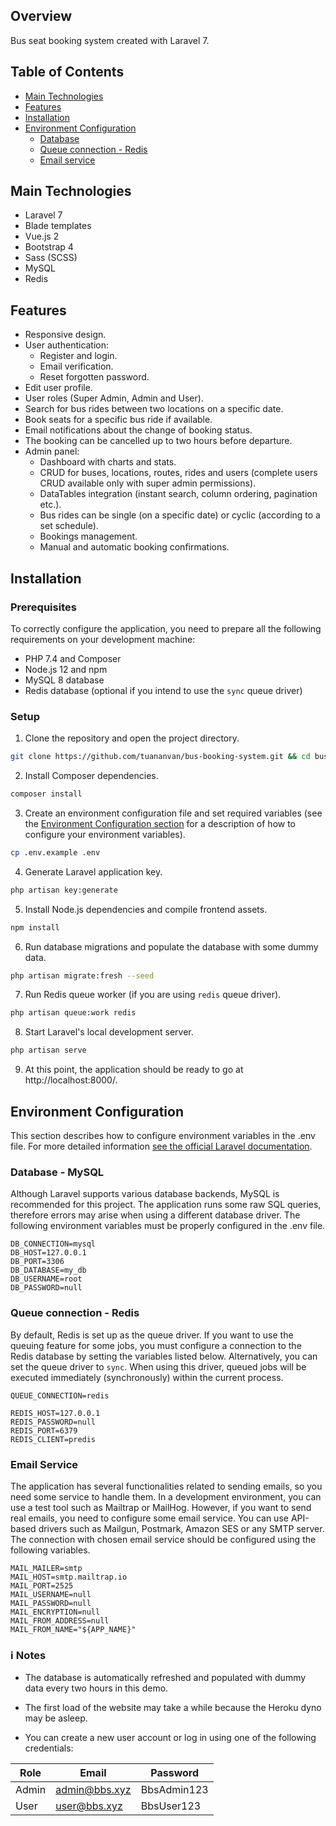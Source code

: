 
## Overview

Bus seat booking system created with Laravel 7.

## Table of Contents

* [Main Technologies](#main-technologies)
* [Features](#features)
* [Installation](#installation)
* [Environment Configuration](#environment-configuration)
    * [Database](#database---mysql)
    * [Queue connection - Redis](#queue-connection---redis)
    * [Email service](#email-service)

## Main Technologies

* Laravel 7
* Blade templates
* Vue.js 2
* Bootstrap 4
* Sass (SCSS)
* MySQL
* Redis

## Features

* Responsive design.
* User authentication:
    * Register and login.
    * Email verification.
    * Reset forgotten password.
* Edit user profile.
* User roles (Super Admin, Admin and User).
* Search for bus rides between two locations on a specific date.
* Book seats for a specific bus ride if available.
* Email notifications about the change of booking status.
* The booking can be cancelled up to two hours before departure.
* Admin panel:
    * Dashboard with charts and stats.
    * CRUD for buses, locations, routes, rides and users (complete users CRUD available only with super admin
      permissions).
    * DataTables integration (instant search, column ordering, pagination etc.).
    * Bus rides can be single (on a specific date) or cyclic (according to a set schedule).
    * Bookings management.
    * Manual and automatic booking confirmations.

## Installation

### Prerequisites

To correctly configure the application, you need to prepare all the following requirements on your development machine:

* PHP 7.4 and Composer
* Node.js 12 and npm
* MySQL 8 database
* Redis database (optional if you intend to use the `sync` queue driver)

### Setup

1. Clone the repository and open the project directory.

```bash
git clone https://github.com/tuananvan/bus-booking-system.git && cd bus-booking-system
```

2. Install Composer dependencies.

```bash
composer install
```

3. Create an environment configuration file and set required variables (see
   the [Environment Configuration section](#environment-configuration) for a description of how to configure your
   environment variables).

```bash
cp .env.example .env
```

4. Generate Laravel application key.

```bash
php artisan key:generate
```

5. Install Node.js dependencies and compile frontend assets.

```bash
npm install
```

6. Run database migrations and populate the database with some dummy data.

```bash
php artisan migrate:fresh --seed
```

7. Run Redis queue worker (if you are using `redis` queue driver).

```bash
php artisan queue:work redis
```

8. Start Laravel's local development server.

```bash
php artisan serve
```

9. At this point, the application should be ready to go at http://localhost:8000/.

## Environment Configuration

This section describes how to configure environment variables in the .env file. For more detailed
information [see the official Laravel documentation](https://laravel.com/docs/7.x).

### Database - MySQL

Although Laravel supports various database backends, MySQL is recommended for this project. The application runs some
raw SQL queries, therefore errors may arise when using a different database driver. The following environment variables
must be properly configured in the .env file.

```dotenv
DB_CONNECTION=mysql
DB_HOST=127.0.0.1
DB_PORT=3306
DB_DATABASE=my_db
DB_USERNAME=root
DB_PASSWORD=null
```

### Queue connection - Redis

By default, Redis is set up as the queue driver. If you want to use the queuing feature for some jobs, you must
configure a connection to the Redis database by setting the variables listed below. Alternatively, you can set the queue
driver to `sync`. When using this driver, queued jobs will be executed immediately (synchronously) within the current
process.

```dotenv
QUEUE_CONNECTION=redis 

REDIS_HOST=127.0.0.1
REDIS_PASSWORD=null
REDIS_PORT=6379
REDIS_CLIENT=predis
```

### Email Service

The application has several functionalities related to sending emails, so you need some service to handle them. In a
development environment, you can use a test tool such as Mailtrap or MailHog. However, if you want to send real emails,
you need to configure some email service. You can use API-based drivers such as Mailgun, Postmark, Amazon SES or any
SMTP server. The connection with chosen email service should be configured using the following variables.

```dotenv
MAIL_MAILER=smtp
MAIL_HOST=smtp.mailtrap.io
MAIL_PORT=2525
MAIL_USERNAME=null
MAIL_PASSWORD=null
MAIL_ENCRYPTION=null
MAIL_FROM_ADDRESS=null
MAIL_FROM_NAME="${APP_NAME}"
```

### :information_source: Notes

* The database is automatically refreshed and populated with dummy data every two hours in this demo.

* The first load of the website may take a while because the Heroku dyno may be asleep.

* You can create a new user account or log in using one of the following credentials:

| Role | Email | Password |
|---|---|---|
| Admin | admin@bbs.xyz | BbsAdmin123 |
| User | user@bbs.xyz | BbsUser123 |
